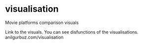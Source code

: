 # visualisation
Movie platforms comparison visuals


Link to the visuals. You can see disfunctions of the visualisations.
anilgurbuz.com/visualisation
